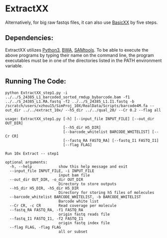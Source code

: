 # ExtractXX
Alternatively, for big raw fastqs files, it can also use <a href="https://github.com/maiziex/BasicXX">BasicXX</a> by five steps.

## Dependencies:
ExtractXX utilizes <a href="https://www.python.org/downloads/">Python3</a>, <a href="http://bio-bwa.sourceforge.net/">BWA</a>, <a href="http://samtools.sourceforge.net/">SAMtools</a>. To be able to execute the above programs by typing their name on the command line, the program executables must be in one of the directories listed in the PATH environment variable.

## Running The Code:

```
python ExtractXX_step1.py -i ../../S_24385_L1_barcoded_sorted_rmdup_bybarcode.bam -f1 ../../S_24385_L1.RA.fastq -f2 ../../S_24385_L1.I1.fastq -b /scratch/users/xzhou15/SimProj_10X/RealData/Scripts/barcode4M.fa --out_dir ../../extract_10x/ --h5_dir ../../qual_20/ --Cr 0.2 --flag all 
```
```
usage: ExtractXX_step1.py [-h] [--input_file INPUT_FILE] [--out_dir OUT_DIR]
                          [--h5_dir H5_DIR]
                          [--barcode_whitelist BARCODE_WHITELIST] [--Cr CR]
                          [--fastq_RA FASTQ_RA] [--fastq_I1 FASTQ_I1]
                          [--flag FLAG]

Run 10x Extract -- step1

optional arguments:
  -h, --help            show this help message and exit
  --input_file INPUT_FILE, -i INPUT_FILE
                        input bam file
  --out_dir OUT_DIR, -o_dir OUT_DIR
                        Directory to store outputs
  --h5_dir H5_DIR, -h5_dir H5_DIR
                        Directory for storing h5 files of molecules
  --barcode_whitelist BARCODE_WHITELIST, -b BARCODE_WHITELIST
                        Barcode white list
  --Cr CR, -c CR        Read coverage per molecule
  --fastq_RA FASTQ_RA, -f1 FASTQ_RA
                        origin fastq reads file
  --fastq_I1 FASTQ_I1, -f2 FASTQ_I1
                        origin fastq index file
  --flag FLAG, -flag FLAG
                        all or subset

```

